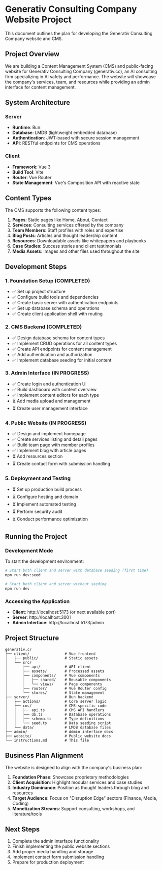 # Generativ Consulting Company Website Project

This document outlines the plan for developing the Generativ Consulting Company website and CMS.

## Project Overview

We are building a Content Management System (CMS) and public-facing website for Generativ Consulting Company (generativ.cc), an AI consulting firm specializing in AI safety and performance. The website will showcase the company's services, team, and resources while providing an admin interface for content management.

## System Architecture

### Server
- **Runtime**: Bun
- **Database**: LMDB (lightweight embedded database)
- **Authentication**: JWT-based with secure session management
- **API**: RESTful endpoints for CMS operations

### Client
- **Framework**: Vue 3
- **Build Tool**: Vite
- **Router**: Vue Router
- **State Management**: Vue's Composition API with reactive state

## Content Types

The CMS supports the following content types:

1. **Pages**: Static pages like Home, About, Contact
2. **Services**: Consulting services offered by the company
3. **Team Members**: Staff profiles with roles and expertise
4. **Blog Posts**: Articles and thought leadership content
5. **Resources**: Downloadable assets like whitepapers and playbooks
6. **Case Studies**: Success stories and client testimonials
7. **Media Assets**: Images and other files used throughout the site

## Development Steps

### 1. Foundation Setup (COMPLETED)
- ✅ Set up project structure
- ✅ Configure build tools and dependencies
- ✅ Create basic server with authentication endpoints
- ✅ Set up database schema and operations
- ✅ Create client application shell with routing

### 2. CMS Backend (COMPLETED)
- ✅ Design database schema for content types
- ✅ Implement CRUD operations for all content types
- ✅ Create API endpoints for content management
- ✅ Add authentication and authorization
- ✅ Implement database seeding for initial content

### 3. Admin Interface (IN PROGRESS)
- ✅ Create login and authentication UI
- ✅ Build dashboard with content overview
- ✅ Implement content editors for each type
- ⏳ Add media upload and management
- ⏳ Create user management interface

### 4. Public Website (IN PROGRESS)
- ✅ Design and implement homepage
- ✅ Create services listing and detail pages
- ✅ Build team page with member profiles
- ✅ Implement blog with article pages
- ⏳ Add resources section
- ⏳ Create contact form with submission handling

### 5. Deployment and Testing
- ⏳ Set up production build process
- ⏳ Configure hosting and domain
- ⏳ Implement automated testing
- ⏳ Perform security audit
- ⏳ Conduct performance optimization

## Running the Project

### Development Mode

To start the development environment:

```bash
# Start both client and server with database seeding (first time)
npm run dev:seed

# Start both client and server without seeding
npm run dev
```

### Accessing the Application

- **Client**: http://localhost:5173 (or next available port)
- **Server**: http://localhost:3001
- **Admin Interface**: http://localhost:5173/admin

## Project Structure

```
generativ.c/
├── client/                # Vue frontend
│   ├── public/            # Static assets
│   └── src/
│       ├── api/           # API client
│       ├── assets/        # Processed assets
│       ├── components/    # Vue components
│       │   ├── shared/    # Reusable components
│       │   └── views/     # Page components
│       ├── router/        # Vue Router config
│       └── stores/        # State management
├── server/                # Bun backend
│   ├── actions/           # Core server logic
│   ├── cms/               # CMS-specific code
│   │   ├── api.ts         # CMS API handlers
│   │   ├── db.ts          # Database operations
│   │   ├── schema.ts      # Type definitions
│   │   └── seed.ts        # Data seeding script
│   └── data/              # LMDB database files
├── admin/                 # Admin interface docs
├── website/               # Public website docs
└── instructions.md        # This file
```

## Business Plan Alignment

The website is designed to align with the company's business plan:

1. **Foundation Phase**: Showcase proprietary methodologies
2. **Client Acquisition**: Highlight modular services and case studies
3. **Industry Dominance**: Position as thought leaders through blog and resources
4. **Target Audience**: Focus on "Disruption Edge" sectors (Finance, Media, Coding)
5. **Monetization Streams**: Support consulting, workshops, and literature/tools

## Next Steps

1. Complete the admin interface functionality
2. Finish implementing the public website sections
3. Add proper media handling and storage
4. Implement contact form submission handling
5. Prepare for production deployment